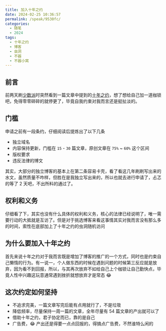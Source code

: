 ```yaml
---
title: 加入十年之约
date: 2024-02-25 10:36:57
permalink: /speak/9530fc/
categories:
  - 随笔
  - 2024
tags:
  - 十年之约
  - 博客
  - 虫洞
  - 不器
  - 不器小窝
---
```


## 前言

前两天刷[少数派](https://sspai.com)时突然看到一篇文章中提到的[十年之约](https://www.foreverblog.cn/)，想了想给自己加一道枷锁吧，免得零零碎碎的就停更了，毕竟自我约束对我而言还是挺扯淡的。

<!-- more -->

<InArticleAdsense
    data-ad-client="ca-pub-1725717718088510"
    data-ad-slot="4281148213">
</InArticleAdsense>

## 门槛

申请之前有一段条约，仔细阅读后提炼出了以下几条

- 独立域名
- 内容保持更新，门槛在 `15` - `30` 篇文章，原创文章在 `75%` ~ `60%` 这个区间
- 版权要求
- 违反法律的博文

其实，大部分的独立博客的基本上在第二条容易卡壳，看了看这几年刷刷写出来的水文，虽然质量不咋样，但胜在是我独立写出来的，所以也就去进行申请了，忐忑的等了 2 天吧，不出所料的通过了。

## 权利和义务

仔细看了下，其实也没有什么具体的权利和义务，核心的法律已经说明了，唯一需要行动的大抵就是互访了。但是对于挑选博客来看这事情其实对我而言没有那么多的时间，索性在底部加上了十年之约的虫洞随机访问

## 为什么要加入十年之约

首先来说十年之约对于我而言既是增加了博客的推广的一个方式，同时也是约束自己懒惰的行为。有一说一，个人做东西的时候在遇到问题的时候第三反应就是放弃，因为看不到回报，所以，与其再次放弃不如给自己上个枷锁让自己勤快点，毕竟人性中兴趣这玩意通常遇到挫折就想放弃才是常态 😂

## 这次约定如何坚持

- 不追求完美，一篇文章写完后能有点用就行了，不是垃圾
- 降低频率，尽量保持一周一篇的文章，全年尽量有 54 篇文章的产出就可以了
- 借助十年之约，君子协定而已，靠的是自己
- 广告费，😂 产出还是得要一点点回报的，得搞点广告费，不然谁特么闲的
